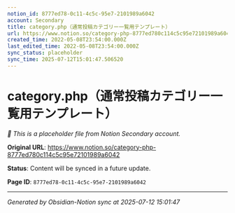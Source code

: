 ```yaml
---
notion_id: 8777ed78-0c11-4c5c-95e7-2101989a6042
account: Secondary
title: category.php（通常投稿カテゴリー一覧用テンプレート）
url: https://www.notion.so/category-php-8777ed780c114c5c95e72101989a6042
created_time: 2022-05-08T23:54:00.000Z
last_edited_time: 2022-05-08T23:54:00.000Z
sync_status: placeholder
sync_time: 2025-07-12T15:01:47.506520
---
```


# category.php（通常投稿カテゴリー一覧用テンプレート）

*🔄 This is a placeholder file from Notion Secondary account.*

**Original URL**: https://www.notion.so/category-php-8777ed780c114c5c95e72101989a6042

**Status**: Content will be synced in a future update.

**Page ID**: `8777ed78-0c11-4c5c-95e7-2101989a6042`

---

*Generated by Obsidian-Notion sync at 2025-07-12 15:01:47*
